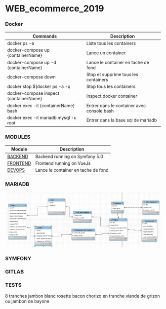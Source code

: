 # WEB_ecommerce_2019

### Docker

| Commands                              | Description                                                                   |
|---------------------------------------|-------------------------------------------------------------------------------|
| docker ps -a                          | Liste tous les containers                                                     |
| docker-compose up {containerName}     | Lance un container                                                            |
| docker-compose up -d {containerName}  | Lance le container en tache de fond                                           |
| docker-compose down                   | Stop et supprime tous les containers                                          |
| docker stop $(docker ps -a -q         | Stop tous les containers                                                      |
| docker-compose inspect {containerName}| Inspect docker container                                                      |
| docker exec -it {containerName} bash  | Entrer dans le container avec console bash                                    |
| docker exec -it mariadb mysql -u root | Entrer dans la base sql de mariadb                                            |
 
### MODULES

| Module                              | Description                                                                   |
|---------------------------------------|-------------------------------------------------------------------------------|
| [BACKEND](backend/) | Backend running on Symfony 5.0                                                      |
| [FRONTEND](linkHere/)     | Frontend running on VueJs                                                            |
| [DEVOPS](docker-compose.yml)  | Lance le container en tache de fond                                           |
 
### MARIADB
![MCD](doc/ECOM_MCDV1.png)


### SYMFONY

### GITLAB

### TESTS 

8 tranches jambon blanc
rosette 
bacon
chorizo en tranche
viande de grizon ou jambon de bayone
